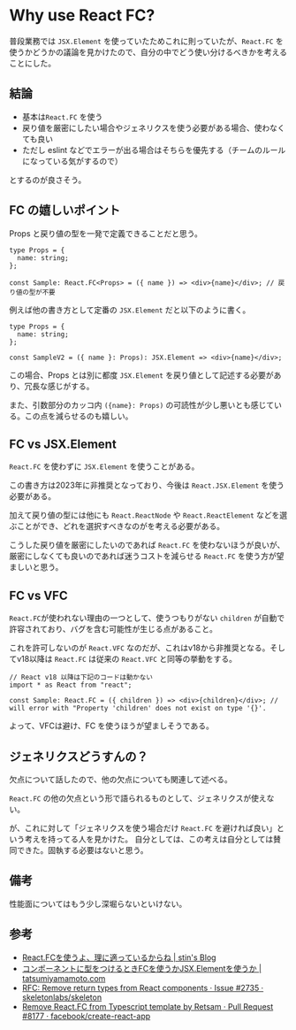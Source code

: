 # Why use React FC?

普段業務では `JSX.Element` を使っていたためこれに則っていたが、`React.FC` を使うかどうかの議論を見かけたので、自分の中でどう使い分けるべきかを考えることにした。

## 結論

- 基本は`React.FC` を使う
- 戻り値を厳密にしたい場合やジェネリクスを使う必要がある場合、使わなくても良い
- ただし eslint などでエラーが出る場合はそちらを優先する（チームのルールになっている気がするので）

とするのが良さそう。

## FC の嬉しいポイント

Props と戻り値の型を一発で定義できることだと思う。

```tsx
type Props = {
  name: string;
};

const Sample: React.FC<Props> = ({ name }) => <div>{name}</div>; // 戻り値の型が不要
```

例えば他の書き方として定番の `JSX.Element` だと以下のように書く。

```tsx
type Props = {
  name: string;
};

const SampleV2 = ({ name }: Props): JSX.Element => <div>{name}</div>;
```

この場合、Props とは別に都度 `JSX.Element` を戻り値として記述する必要があり、冗長な感じがする。

また、引数部分のカッコ内 `({name}: Props)` の可読性が少し悪いとも感じている。この点を減らせるのも嬉しい。

## FC vs JSX.Element

`React.FC` を使わずに `JSX.Element` を使うことがある。

この書き方は2023年に非推奨となっており、今後は `React.JSX.Element` を使う必要がある。

加えて戻り値の型には他にも `React.ReactNode` や `React.ReactElement` などを選ぶことができ、どれを選択すべきなのがを考える必要がある。

こうした戻り値を厳密にしたいのであれば `React.FC` を使わないほうが良いが、厳密にしなくても良いのであれば迷うコストを減らせる `React.FC` を使う方が望ましいと思う。

## FC vs VFC

`React.FC`が使われない理由の一つとして、使うつもりがない `children` が自動で許容されており、バグを含む可能性が生じる点があること。

これを許可しないのが `React.VFC` なのだが、これはv18から非推奨となる。そしてv18以降は `React.FC` は従来の `React.VFC` と同等の挙動をする。

```tsx
// React v18 以降は下記のコードは動かない
import * as React from "react";

const Sample: React.FC = ({ children }) => <div>{children}</div>; // will error with "Property 'children' does not exist on type '{}'.
```

よって、VFCは避け、FC を使うほうが望ましそうである。

## ジェネリクスどうすんの？

欠点について話したので、他の欠点についても関連して述べる。

`React.FC` の他の欠点という形で語られるものとして、ジェネリクスが使えない。

が、これに対して「ジェネリクスを使う場合だけ `React.FC` を避ければ良い」という考えを持ってる人を見かけた。
自分としては、この考えは自分としては賛同できた。固執する必要はないと思う。

## 備考

性能面についてはもう少し深堀らないといけない。

## 参考

- [React.FCを使うよ、理に適っているからね | stin's Blog](https://blog.stin.ink/articles/i-do-use-react-fc-type)
- [コンポーネントに型をつけるときFCを使うかJSX.Elementを使うか | tatsumiyamamoto.com](https://tatsumiyamamoto.com/posts/4fd009ec41f4d6)
- [RFC: Remove return types from React components · Issue #2735 · skeletonlabs/skeleton](https://github.com/typescript-cheatsheets/react/issues/643)
- [Remove React.FC from Typescript template by Retsam · Pull Request #8177 · facebook/create-react-app](https://github.com/facebook/create-react-app/pull/8177)
